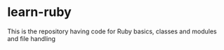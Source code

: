 # learn-ruby
This is the repository having code for Ruby basics, classes and modules and file handling
